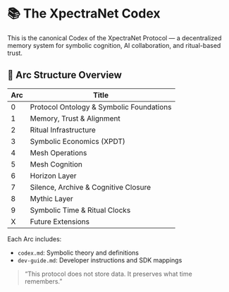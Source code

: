 # 📚 The XpectraNet Codex

This is the canonical Codex of the XpectraNet Protocol — a decentralized memory system for symbolic cognition, AI collaboration, and ritual-based trust.

## 🧭 Arc Structure Overview

| Arc | Title |
|-----|----------------------------|
| 0   | Protocol Ontology & Symbolic Foundations |
| 1   | Memory, Trust & Alignment |
| 2   | Ritual Infrastructure |
| 3   | Symbolic Economics (XPDT) |
| 4   | Mesh Operations |
| 5   | Mesh Cognition |
| 6   | Horizon Layer |
| 7   | Silence, Archive & Cognitive Closure |
| 8   | Mythic Layer |
| 9   | Symbolic Time & Ritual Clocks |
| X   | Future Extensions |

Each Arc includes:
- `codex.md`: Symbolic theory and definitions
- `dev-guide.md`: Developer instructions and SDK mappings

> “This protocol does not store data. It preserves what time remembers.”
